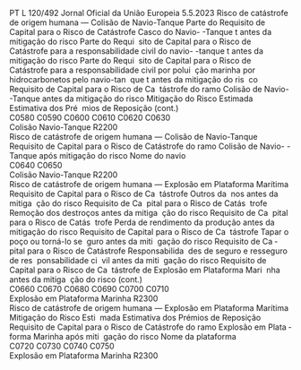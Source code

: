 PT  L 120/492 Jornal Oficial da União Europeia 5.5.2023
 Risco de catástrofe de origem humana — 
Colisão de Navio-Tanque  Parte do Requisito 
de Capital para o 
Risco de Catástrofe 
Casco do Navio- 
-Tanque t antes da 
mitigação do risco  Parte do Requi ­
sito de Capital 
para o Risco de 
Catástrofe para a 
responsabilidade 
civil do navio- 
-tanque t antes 
da mitigação do 
risco  Parte do Requi ­
sito de Capital 
para o Risco de 
Catástrofe para a 
responsabilidade 
civil por polui ­
ção marinha por 
hidrocarbonetos 
pelo navio-tan ­
que t antes da 
mitigação do ris ­
co  Requisito de Capital 
para o Risco de Ca ­
tástrofe do ramo 
Colisão de Navio- 
-Tanque antes da 
mitigação do risco  Mitigação do 
Risco Estimada  Estimativa dos Pré ­
mios de Reposição  (cont.)  
C0580  C0590  C0600  C0610  C0620  C0630  
Colisão Navio-Tanque  R2200  
Risco de catástrofe de origem humana — Colisão de Navio-Tanque  Requisito de Capital para 
o Risco de Catástrofe do 
ramo Colisão de Navio- 
-Tanque após mitigação 
do risco  Nome do navio  
C0640  C0650  
Colisão Navio-Tanque  R2200  
Risco de catástrofe de origem humana — 
Explosão em Plataforma Marítima  Requisito de Capital 
para o Risco de Ca ­
tástrofe Outros da ­
nos antes da mitiga ­
ção do risco  Requisito de Ca ­
pital para o 
Risco de Catás ­
trofe Remoção 
dos destroços 
antes da mitiga ­
ção do risco  Requisito de Ca ­
pital para o 
Risco de Catás ­
trofe Perda de 
rendimento da 
produção antes 
da mitigação do 
risco  Requisito de Capital 
para o Risco de Ca ­
tástrofe Tapar o 
poço ou torná-lo se ­
guro antes da miti ­
gação do risco  Requisito de Ca ­
pital para o Risco 
de Catástrofe 
Responsabilida ­
des de seguro e 
resseguro de res ­
ponsabilidade ci ­
vil antes da miti ­
gação do risco  Requisito de Capital 
para o Risco de Ca ­
tástrofe de Explosão 
em Plataforma Mari ­
nha antes da mitiga ­
ção do risco  (cont.)  
C0660  C0670  C0680  C0690  C0700  C0710  
Explosão em Plataforma Marinha  R2300  
Risco de catástrofe de origem humana — Explosão em Plataforma 
Marítima  Mitigação do Risco Esti ­
mada  Estimativa dos Prémios de 
Reposição  Requisito de Capital para 
o Risco de Catástrofe do 
ramo Explosão em Plata ­
forma Marinha após miti ­
gação do risco  Nome da plataforma  
C0720  C0730  C0740  C0750  
Explosão em Plataforma Marinha  R2300